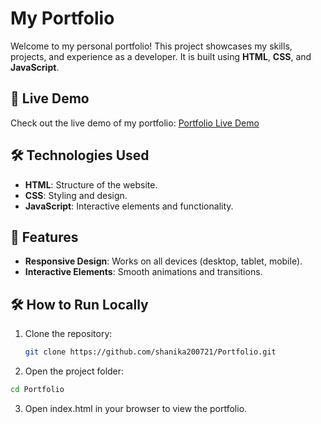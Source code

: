 # My Portfolio

Welcome to my personal portfolio! This project showcases my skills, projects, and experience as a developer. It is built using **HTML**, **CSS**, and **JavaScript**.

## 🚀 Live Demo
Check out the live demo of my portfolio: [Portfolio Live Demo](https://shanika200721.github.io/Portfolio/)

## 🛠️ Technologies Used
- **HTML**: Structure of the website.
- **CSS**: Styling and design.
- **JavaScript**: Interactive elements and functionality.


## 🎨 Features
- **Responsive Design**: Works on all devices (desktop, tablet, mobile).
- **Interactive Elements**: Smooth animations and transitions.

## 🛠️ How to Run Locally
1. Clone the repository:
   ```bash
   git clone https://github.com/shanika200721/Portfolio.git
   
2. Open the project folder:
```bash
cd Portfolio
```
3. Open index.html in your browser to view the portfolio.
